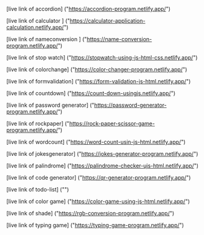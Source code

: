 [live link of accordion] ("https://accordion-program.netlify.app/")

[live link of calculator ] ("https://calculator-application-calculation.netlify.app/")

[live link of nameconversion ] ("https://name-conversion-program.netlify.app/")

[live link of stop watch] ("https://stopwatch-using-js-html-css.netlify.app/")

[live link of colorchange] ("https://color-changer-program.netlify.app/")

[live link of formvalidation] ("https://form-validation-js-html.netlify.app/")

[live link of countdown] ("https://count-down-usingjs.netlify.app/")

[live link of password generator] ("https://password-generator-program.netlify.app/")

[live link of rockpaper] ("https://rock-paper-scissor-game-program.netlify.app/")

[live link of wordcount] ("https://word-count-usin-js-html.netlify.app/")

[live link of jokesgenerator] ("https://jokes-generator-program.netlify.app/")

[live link of palindrome] ("https://palindrome-checker-ujs-html.netlify.app/")

[live link of code generator] ("https://qr-generator-program.netlify.app/")

[live link of todo-list] ("")

[live link of color game] ("https://color-game-using-js-html.netlify.app/")

[live link of shade] ("https://rgb-conversion-program.netlify.app/")

[live link of typing game] ("https://typing-game-program.netlify.app/")
